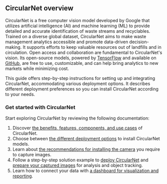 ## CircularNet overview

CircularNet is a free computer vision model developed by Google that utilizes
artificial intelligence (AI) and machine learning (ML) to provide detailed and
accurate identification of waste streams and recyclables. Trained on a diverse
global dataset, CircularNet aims to make waste management analytics accessible
and promote data-driven decision-making. It supports efforts to keep valuable
resources out of landfills and in circulation. Open access and collaboration are
fundamental to CircularNet's vision. Its open-source models, powered by
[TensorFlow](https://www.tensorflow.org/) and available on
[GitHub](https://github.com/tensorflow/models/tree/master/official/projects/waste_identification_ml),
are free to use, customizable, and can help bring analytics to new markets while
minimizing cost.

This guide offers step-by-step instructions for setting up and integrating
CircularNet, accommodating various deployment options. It describes different
deployment preferences so you can install CircularNet according to your needs.

### Get started with CircularNet

Start exploring CircularNet by reviewing the following documentation:

1. Discover [the benefits, features, components, and use cases](/third_party/tensorflow_models/official/projects/waste_identification_ml/circularnet-docs/content/discover-cn/) of CircularNet.
1. Choose between [the different deployment options](/third_party/tensorflow_models/official/projects/waste_identification_ml/circularnet-docs/content/solutions/) to install CircularNet models.
1. Learn about [the recommendations for installing the camera](/third_party/tensorflow_models/official/projects/waste_identification_ml/circularnet-docs/content/system-req/choose-camera/) you require to capture images.
1. Follow a step-by-step solution example to [deploy CircularNet](/third_party/tensorflow_models/official/projects/waste_identification_ml/circularnet-docs/content/deploy-cn/) and [prepare your captured images](/third_party/tensorflow_models/official/projects/waste_identification_ml/circularnet-docs/content/analyze-data/) for analysis and object tracking.
1. Learn how to connect your data with [a dashboard for visualization and reporting](/third_party/tensorflow_models/official/projects/waste_identification_ml/circularnet-docs/content/view-data/).